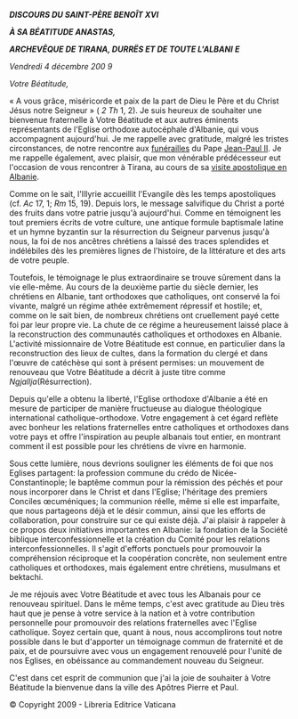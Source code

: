 ***DISCOURS DU SAINT-PÈRE BENOÎT XVI***

***À SA BÉATITUDE ANASTAS,***

***ARCHEVÊQUE DE TIRANA, DURRËS ET DE TOUTE L'ALBANI*** ***E***

*Vendredi 4 décembre 200* *9*

*Votre Béatitude,*

« A vous grâce, miséricorde et paix de la part de Dieu le Père et du Christ Jésus notre Seigneur » ( *2 Th* 1, 2). Je suis heureux de souhaiter une bienvenue fraternelle à Votre Béatitude et aux autres éminents représentants de l'Eglise orthodoxe autocéphale d'Albanie, qui vous accompagnent aujourd'hui. Je me rappelle avec gratitude, malgré les tristes circonstances, de notre rencontre aux [funérailles](http://www.vatican.va/gpII/documents/index_fr.htm#OBS%C3%88QUES%20DU%20SOUVERAIN%20PONTIFE%20JEAN-PAUL%20II%20(Vendredi,%208%20avril%202005)) du Pape [Jean-Paul II](/content/john-paul-ii/fr.html). Je me rappelle également, avec plaisir, que mon vénérable prédécesseur eut l'occasion de vous rencontrer à Tirana, au cours de sa [visite apostolique en Albanie](/content/john-paul-ii/fr/travels/sub_index1993/trav_albania.html).

Comme on le sait, l'Illyrie accueillit l'Evangile dès les temps apostoliques (cf. *Ac* 17, 1; *Rm* 15, 19). Depuis lors, le message salvifique du Christ a porté des fruits dans votre patrie jusqu'à aujourd'hui. Comme en témoignent les tout premiers écrits de votre culture, une antique formule baptismale latine et un hymne byzantin sur la résurrection du Seigneur parvenus jusqu'à nous, la foi de nos ancêtres chrétiens a laissé des traces splendides et indélébiles dès les premières lignes de l'histoire, de la littérature et des arts de votre peuple.

Toutefois, le témoignage le plus extraordinaire se trouve sûrement dans la vie elle-même. Au cours de la deuxième partie du siècle dernier, les chrétiens en Albanie, tant orthodoxes que catholiques, ont conservé la foi vivante, malgré un régime athée extrêmement répressif et hostile; et, comme on le sait bien, de nombreux chrétiens ont cruellement payé cette foi par leur propre vie. La chute de ce régime a heureusement laissé place à la reconstruction des communautés catholiques et orthodoxes en Albanie. L'activité missionnaire de Votre Béatitude est connue, en particulier dans la reconstruction des lieux de cultes, dans la formation du clergé et dans l'œuvre de catéchèse qui sont à présent permises: un mouvement de renouveau que Votre Béatitude a décrit à juste titre comme *Ngjallja*(Résurrection).

Depuis qu'elle a obtenu la liberté, l'Eglise orthodoxe d'Albanie a été en mesure de participer de manière fructueuse au dialogue théologique international catholique-orthodoxe. Votre engagement à cet égard reflète avec bonheur les relations fraternelles entre catholiques et orthodoxes dans votre pays et offre l'inspiration au peuple albanais tout entier, en montrant comment il est possible pour les chrétiens de vivre en harmonie.

Sous cette lumière, nous devrions souligner les éléments de foi que nos Eglises partagent: la profession commune du crédo de Nicée-Constantinople; le baptême commun pour la rémission des péchés et pour nous incorporer dans le Christ et dans l'Eglise; l'héritage des premiers Conciles œcuméniques; la communion réelle, même si elle est imparfaite, que nous partageons déjà et le désir commun, ainsi que les efforts de collaboration, pour construire sur ce qui existe déjà. J'ai plaisir à rappeler à ce propos deux initiatives importantes en Albanie: la fondation de la Société biblique interconfessionnelle et la création du Comité pour les relations interconfessionnelles. Il s'agit d'efforts ponctuels pour promouvoir la compréhension réciproque et la coopération concrète, non seulement entre catholiques et orthodoxes, mais également entre chrétiens, musulmans et bektachi.

Je me réjouis avec Votre Béatitude et avec tous les Albanais pour ce renouveau spirituel. Dans le même temps, c'est avec gratitude au Dieu très haut que je pense à votre service à la nation et à votre contribution personnelle pour promouvoir des relations fraternelles avec l'Eglise catholique. Soyez certain que, quant à nous, nous accomplirons tout notre possible dans le but d'apporter un témoignage commun de fraternité et de paix, et de poursuivre avec vous un engagement renouvelé pour l'unité de nos Eglises, en obéissance au commandement nouveau du Seigneur.

C'est dans cet esprit de communion que j'ai la joie de souhaiter à Votre Béatitude la bienvenue dans la ville des Apôtres Pierre et Paul.

© Copyright 2009 - Libreria Editrice Vaticana
